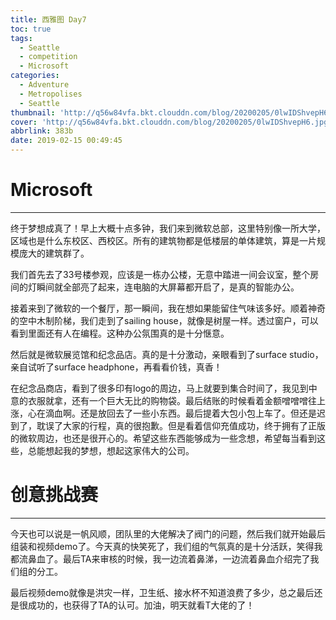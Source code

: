 ```yaml
---
title: 西雅图 Day7
toc: true
tags:
  - Seattle
  - competition
  - Microsoft
categories:
  - Adventure
  - Metropolises
  - Seattle
thumbnail: 'http://q56w84vfa.bkt.clouddn.com/blog/20200205/0lwIDShvepH6.jpg'
cover: 'http://q56w84vfa.bkt.clouddn.com/blog/20200205/0lwIDShvepH6.jpg'
abbrlink: 383b
date: 2019-02-15 00:49:45
---
```


# Microsoft

------

终于梦想成真了！早上大概十点多钟，我们来到微软总部，这里特别像一所大学，区域也是什么东校区、西校区。所有的建筑物都是低楼层的单体建筑，算是一片规模庞大的建筑群了。

我们首先去了33号楼参观，应该是一栋办公楼，无意中踏进一间会议室，整个房间的灯瞬间就全部亮了起来，连电脑的大屏幕都开启了，是真的智能办公。

接着来到了微软的一个餐厅，那一瞬间，我在想如果能留住气味该多好。顺着神奇的空中木制阶梯，我们走到了sailing house，就像是树屋一样。透过窗户，可以看到里面还有人在编程。这种办公氛围真的是十分惬意。

然后就是微软展览馆和纪念品店。真的是十分激动，亲眼看到了surface studio，亲自试听了surface headphone，再看看价钱，真香！

在纪念品商店，看到了很多印有logo的周边，马上就要到集合时间了，我见到中意的衣服就拿，还有一个巨大无比的购物袋。最后结账的时候看着金额噌噌噌往上涨，心在滴血啊。还是放回去了一些小东西。最后提着大包小包上车了。但还是迟到了，耽误了大家的行程，真的很抱歉。但是看着信仰充值成功，终于拥有了正版的微软周边，也还是很开心的。希望这些东西能够成为一些念想，希望每当看到这些，总能想起我的梦想，想起这家伟大的公司。



# 创意挑战赛

------

今天也可以说是一帆风顺，团队里的大佬解决了阀门的问题，然后我们就开始最后组装和视频demo了。今天真的快笑死了，我们组的气氛真的是十分活跃，笑得我都流鼻血了。最后TA来审核的时候，我一边流着鼻涕，一边流着鼻血介绍完了我们组的分工。

最后视频demo就像是洪灾一样，卫生纸、接水杯不知道浪费了多少，总之最后还是很成功的，也获得了TA的认可。加油，明天就看T大佬的了！